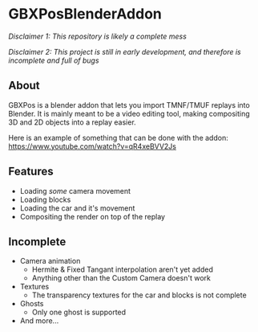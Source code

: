 # GBXPosBlenderAddon

*Disclaimer 1: This repository is likely a complete mess*

*Disclaimer 2: This project is still in early development, and therefore is incomplete and full of bugs*

## About

GBXPos is a blender addon that lets you import TMNF/TMUF replays into Blender. It is mainly meant to be a video editing tool, making compositing 3D and 2D objects into a replay easier.

Here is an example of something that can be done with the addon: https://www.youtube.com/watch?v=qR4xeBVV2Js

## Features

- Loading *some* camera movement
- Loading blocks
- Loading the car and it's movement
- Compositing the render on top of the replay

## Incomplete

- Camera animation
  - Hermite & Fixed Tangant interpolation aren't yet added
  - Anything other than the Custom Camera doesn't work
- Textures
  - The transparency textures for the car and blocks is not complete
- Ghosts
  - Only one ghost is supported
- And more...
